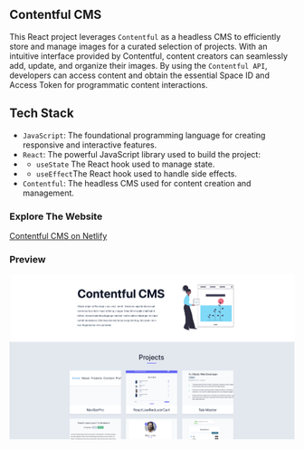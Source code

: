 ## Contentful CMS

This React project leverages `Contentful` as a headless CMS to efficiently store and manage images for a curated selection of projects. With an intuitive interface provided by Contentful, content creators can seamlessly add, update, and organize their images. By using the `Contentful API`, developers can access content and obtain the essential Space ID and Access Token for programmatic content interactions.

## Tech Stack
- `JavaScript`: The foundational programming language for creating responsive and interactive features.
- `React`: The powerful JavaScript library used to build the project: 
- - `useState` The React hook used to manage state.
- - `useEffect`The React hook used to handle side effects.
- `Contentful`: The headless CMS used for content creation and management.


### Explore The Website
[Contentful CMS on Netlify](https://contentful-hub.netlify.app/)

### Preview

<img src="public/contentful-cms.png" alt="Contentful CMS React App">